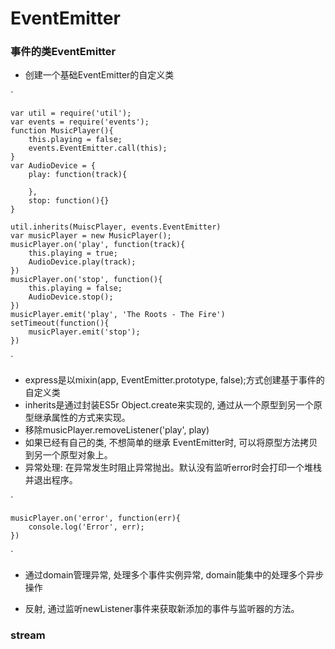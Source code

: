 # EventEmitter

### 事件的类EventEmitter
+ 创建一个基础EventEmitter的自定义类

`

    var util = require('util');
    var events = require('events');
    function MusicPlayer(){
        this.playing = false;
        events.EventEmitter.call(this);
    }
    var AudioDevice = {
        play: function(track){

        },
        stop: function(){}
    }

    util.inherits(MuiscPlayer, events.EventEmitter)
    var musicPlayer = new MusicPlayer();
    musicPlayer.on('play', function(track){
        this.playing = true;
        AudioDevice.play(track);
    })
    musicPlayer.on('stop', function(){
        this.playing = false;
        AudioDevice.stop();
    })
    musicPlayer.emit('play', 'The Roots - The Fire')
    setTimeout(function(){
        musicPlayer.emit('stop');
    })

`
+ express是以mixin(app, EventEmitter.prototype, false);方式创建基于事件的自定义类
+ inherits是通过封装ES5r Object.create来实现的, 通过从一个原型到另一个原型继承属性的方式来实现。
+ 移除musicPlayer.removeListener('play', play)
+ 如果已经有自己的类, 不想简单的继承 EventEmitter时, 可以将原型方法拷贝到另一个原型对象上。
+ 异常处理: 在异常发生时阻止异常抛出。默认没有监听error时会打印一个堆栈并退出程序。

`

    musicPlayer.on('error', function(err){
        console.log('Error', err);
    })
`
+ 通过domain管理异常, 处理多个事件实例异常, domain能集中的处理多个异步操作



+ 反射, 通过监听newListener事件来获取新添加的事件与监听器的方法。


### stream















